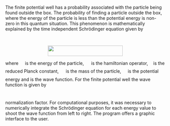 The finite potential well has a probability associated with the particle being found outside the box. The probability of finding a particle outside the box, where the energy of the particle is less than the potential energy is non-zero in this quantum situation. This phenomenon is mathematically explained by the time independent Schrödinger equation given by
<p align="center"><img src="https://rawgit.com/prakrit/scatterWave/None/svgs/ae9a23d45ae078166b745e787010c4cf.svg?invert_in_darkmode" align=middle width=75.382065pt height=15.528117pt/></p>
<p align="center"><img src="https://rawgit.com/prakrit/scatterWave/None/svgs/49b9cba871fef410e20f9d4e73219b5e.svg?invert_in_darkmode" align=middle width=236.6331pt height=33.67848pt/></p>
where <img src="https://rawgit.com/prakrit/scatterWave/None/svgs/84df98c65d88c6adf15d4645ffa25e47.svg?invert_in_darkmode" align=middle width=13.03335pt height=22.38192pt/> is the energy of the particle, <img src="https://rawgit.com/prakrit/scatterWave/None/svgs/7b9a0316a2fcd7f01cfd556eedf72e96.svg?invert_in_darkmode" align=middle width=14.94405pt height=22.38192pt/> is the hamiltonian operator, <img src="https://rawgit.com/prakrit/scatterWave/None/svgs/89f88fd5e2d6e726d71a194719cacbce.svg?invert_in_darkmode" align=middle width=8.848125pt height=22.56408pt/> is the reduced Planck constant, <img src="https://rawgit.com/prakrit/scatterWave/None/svgs/0e51a2dede42189d77627c4d742822c3.svg?invert_in_darkmode" align=middle width=14.379255pt height=14.10255pt/> is the mass of the particle, <img src="https://rawgit.com/prakrit/scatterWave/None/svgs/a9a3a4a202d80326bda413b5562d5cd1.svg?invert_in_darkmode" align=middle width=13.192575pt height=22.38192pt/> is the potential energy and is the wave function. For the finite potential well the wave function is given by
 <p align="center"><img src="https://rawgit.com/prakrit/scatterWave/None/svgs/ab32a0ec871d4e735810df5a63acbbe1.svg?invert_in_darkmode" align=middle width=61.43742pt height=11.190894pt/></p>
 normalization factor. For computational
purposes, it was necessary to numerically integrate the Schrödinger equation for each energy value to shoot the wave function from left to right. The program offers a graphic interface to the user.